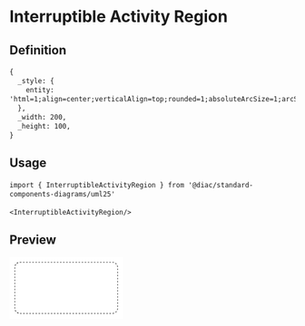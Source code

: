 # Interruptible Activity Region

## Definition

```
{
  _style: { 
    entity: 'html=1;align=center;verticalAlign=top;rounded=1;absoluteArcSize=1;arcSize=20;dashed=1;whiteSpace=wrap;',
  },
  _width: 200,
  _height: 100,
}
```

## Usage

```
import { InterruptibleActivityRegion } from '@diac/standard-components-diagrams/uml25'

<InterruptibleActivityRegion/>
```

## Preview

<img src="./interruptible-activity-region.png" width="200"/>
